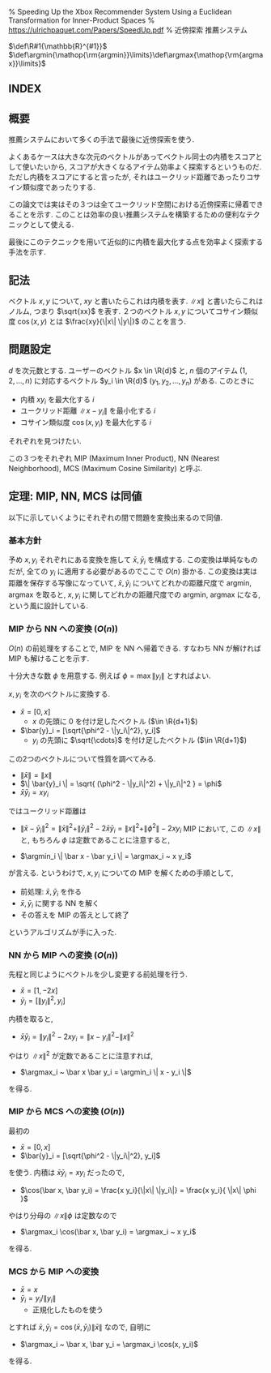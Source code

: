 % Speeding Up the Xbox Recommender System Using a Euclidean Transformation for Inner-Product Spaces
% https://ulrichpaquet.com/Papers/SpeedUp.pdf
% 近傍探索 推薦システム

$\def\R#1{\mathbb{R}^{#1}}$
$\def\argmin{\mathop{\rm{argmin}}\limits}\def\argmax{\mathop{\rm{argmax}}\limits}$

## INDEX

<div id=toc></div>

## 概要

推薦システムにおいて多くの手法で最後に近傍探索を使う.

よくあるケースは大きな次元のベクトルがあってベクトル同士の内積をスコアとして使いたいから,
スコアが大きくなるアイテム効率よく探索するというものだ.
ただし内積をスコアにすると言ったが, それはユークリッド距離であったりコサイン類似度であったりする.

この論文では実はその３つは全てユークリッド空間における近傍探索に帰着できることを示す.
このことは効率の良い推薦システムを構築するための便利なテクニックとして使える.

最後にこのテクニックを用いて近似的に内積を最大化する点を効率よく探索する手法を示す.

## 記法

ベクトル $x,y$ について, $xy$ と書いたらこれは内積を表す.
$\|x\|$ と書いたらこれはノルム, つまり $\sqrt{xx}$ を表す.
２つのベクトル $x,y$ についてコサイン類似度 $\cos(x,y)$ とは $\frac{xy}{\|x\| \|y\|}$ のことを言う.

## 問題設定

$d$ を次元数とする.
ユーザーのベクトル $x \in \R{d}$ と, $n$ 個のアイテム ($1,2,\ldots,n$) に対応するベクトル $y_i \in \R{d}$ ($y_1,y_2,\ldots,y_n$) がある.
このときに

- 内積 $xy_i$ を最大化する $i$
- ユークリッド距離 $\| x - y_i \|$ を最小化する $i$
- コサイン類似度 $\cos(x,y_i)$ を最大化する $i$

それぞれを見つけたい.

この３つをそれぞれ MIP (Maximum Inner Product), NN (Nearest Neighborhood), MCS (Maximum Cosine Similarity) と呼ぶ.

## 定理: MIP, NN, MCS は同値

以下に示していくようにそれぞれの間で問題を変換出来るので同値.

### 基本方針

予め $x, y_i$ それぞれにある変換を施して $\bar x, \bar y_i$ を構成する.
この変換は単純なものだが, 全ての $y_i$ に適用する必要があるのでここで $O(n)$ 掛かる.
この変換は実は距離を保存する写像になっていて,
$\bar x, \bar y_i$ についてどれかの距離尺度で argmin, argmax を取ると,
$x, y_i$ に関してどれかの距離尺度での argmin, argmax になる, という風に設計している.

### MIP から NN への変換 ($O(n)$)

$O(n)$ の前処理をすることで, MIP を NN へ帰着できる.
すなわち NN が解ければ MIP も解けることを示す.

十分大きな数 $\phi$ を用意する.
例えば $\phi = \max \| y_i \|$ とすればよい.

$x,y_i$ を次のベクトルに変換する.

- $\bar{x} = [0, x]$
    - $x$ の先頭に $0$ を付け足したベクトル ($\in \R{d+1}$)
- $\bar{y}_i = [\sqrt{\phi^2 - \|y_i\|^2}, y_i]$
    - $y_i$ の先頭に $\sqrt{\cdots}$ を付け足したベクトル ($\in \R{d+1}$)

この2つのベクトルについて性質を調べてみる.

- $\| \bar{x} \| = \|x\|$
- $\| \bar{y}_i \| = \sqrt{ (\phi^2 - \|y_i\|^2) + \|y_i\|^2 } = \phi$
- $\bar{x} \bar{y}_i = x y_i$

ではユークリッド距離は

- $\| \bar x - \bar y_i \|^2 = \|\bar x\|^2 + \|\bar y_i\|^2 - 2 \bar x \bar y_i = \|x\|^2 + \| \phi^2 \| - 2 x y_i$
MIP において, この $\|x\|$ と, もちろん $\phi$ は定数であることに注意すると,

- $\argmin_i \| \bar x - \bar y_i \| = \argmax_i ~ x y_i$

が言える.
というわけで, $x, y_i$ についての MIP を解くための手順として,

- 前処理: $\bar x, \bar y_i$ を作る
- $\bar x, \bar y_i$ に関する NN を解く
- その答えを MIP の答えとして終了

というアルゴリズムが手に入った.

### NN から MIP への変換 ($O(n)$)

先程と同じようにベクトルを少し変更する前処理を行う.

- $\bar x = [1, -2x]$
- $\bar y_i = [\|y_i\|^2 , y_i]$

内積を取ると,

- $\bar x \bar y_i = \|y_i\|^2 - 2x y_i = \| x - y_i \|^2 - \|x\|^2$

やはり $\|x\|^2$ が定数であることに注意すれば,

- $\argmax_i ~ \bar x \bar y_i = \argmin_i \| x - y_i \|$

を得る.

### MIP から MCS への変換 ($O(n)$)

最初の

- $\bar{x} = [0, x]$
- $\bar{y}_i = [\sqrt{\phi^2 - \|y_i\|^2}, y_i]$

を使う.
内積は $\bar{x} \bar{y}_i = x y_i$ だったので,

- $\cos(\bar x, \bar y_i) = \frac{x y_i}{\|x\| \|y_i\|} = \frac{x y_i}{ \|x\| \phi }$

やはり分母の $\|x\| \phi$ は定数なので

- $\argmax_i \cos(\bar x, \bar y_i) = \argmax_i ~ x y_i$

を得る.

### MCS から MIP への変換

- $\bar x = x$
- $\bar y_i = y_i / \|y_i\|$
    - 正規化したものを使う

とすれば $\bar x, \bar y_i = \cos(\bar x, \bar y_i) \| \bar x \|$ なので,
自明に

- $\argmax_i ~ \bar x, \bar y_i = \argmax_i \cos(x, y_i)$

を得る.

